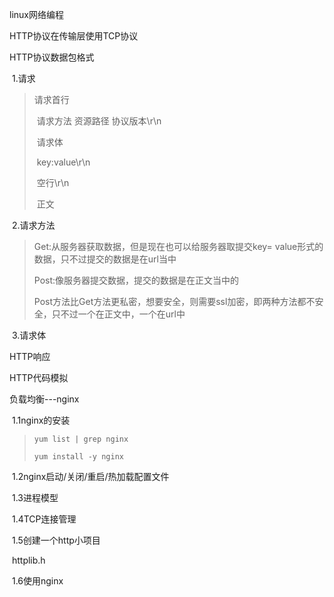 linux网络编程

HTTP协议在传输层使用TCP协议

HTTP协议数据包格式

​	1.请求

> 请求首行
>
> ​	请求方法 资源路径 协议版本\r\n
>
> ​	请求体
>
> ​		key:value\r\n
>
> ​		空行\r\n
>
> ​		正文

​	2.请求方法

> Get:从服务器获取数据，但是现在也可以给服务器取提交key= value形式的数据，只不过提交的数据是在url当中
>
> Post:像服务器提交数据，提交的数据是在正文当中的
>
> Post方法比Get方法更私密，想要安全，则需要ssl加密，即两种方法都不安全，只不过一个在正文中，一个在url中

​	3.请求体

HTTP响应

HTTP代码模拟







负载均衡---nginx

​	1.1nginx的安装

> ```
> yum list | grep nginx
> ```
>
> ```
> yum install -y nginx
> ```
>
> 

​	1.2nginx启动/关闭/重启/热加载配置文件

​	1.3进程模型

​	1.4TCP连接管理

​	1.5创建一个http小项目

​		httplib.h

​	1.6使用nginx